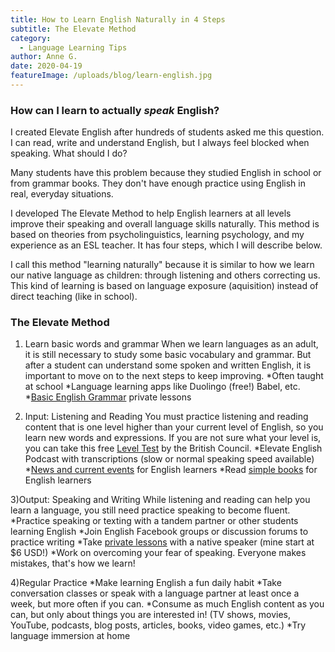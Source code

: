 ```yaml
---
title: How to Learn English Naturally in 4 Steps
subtitle: The Elevate Method
category:
  - Language Learning Tips
author: Anne G.
date: 2020-04-19
featureImage: /uploads/blog/learn-english.jpg
---
```

### How can I learn to actually _speak_ English?

I created Elevate English after hundreds of students asked me this question. I can read, write and understand English, but I always feel blocked when speaking. What should I do?

Many students have this problem because they studied English in school or from grammar books. They don't have enough practice using English in real, everyday situations.  

I developed The Elevate Method to help English learners at all levels improve their speaking and overall language skills naturally. This method is based on theories from psycholinguistics, learning psychology, and my experience as an ESL teacher. It has four steps, which I will describe below. 

I call this method "learning naturally" because it is similar to how we learn our native language as children: through listening and others correcting us. This kind of learning is based on language exposure (aquisition) instead of direct teaching (like in school).



### The Elevate Method
1) Learn basic words and grammar
When we learn languages as an adult, it is still necessary to study some basic vocabulary and grammar. But after a student can understand some spoken and written English, it is important to move on to the next steps to keep improving.
*Often taught at school
*Language learning apps like Duolingo (free!) Babel, etc.
*[Basic English Grammar](https://www.italki.com/englishwithanne) private lessons

2) Input: Listening and Reading
You must practice listening and reading content that is one level higher than your current level of English, so you learn new words and expressions. If you are not sure what your level is, you can take this free [Level Test](https://learnenglish.britishcouncil.org/online-english-level-test) by the British Council.
*Elevate English Podcast with transcriptions (slow or normal speaking speed available)
*[News and current events](https://engoo.com/app/daily-news) for English learners
*Read [simple books](https://kierandonaghy.com/seven-best-simple-novels-english-language-students/) for English learners

3)Output: Speaking and Writing
While listening and reading can help you learn a language, you still need practice speaking to become fluent.
*Practice speaking or texting with a tandem partner or other students learning English
*Join English Facebook groups or discussion forums to practice writing
*Take [private lessons](https://www.italki.com/englishwithanne) with a native speaker (mine start at $6 USD!)
*Work on overcoming your fear of speaking. Everyone makes mistakes, that's how we learn!

4)Regular Practice
*Make learning English a fun daily habit
*Take conversation classes or speak with a language partner at least once a week, but more often if you can.
*Consume as much English content as you can, but only about things you are interested in! (TV shows, movies, YouTube, podcasts, blog posts, articles, books, video games, etc.)
*Try language immersion at home

